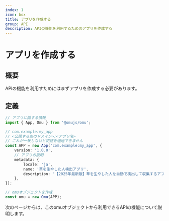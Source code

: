 ```yaml
---
index: 1
icon: box
title: アプリを作成する
group: API
description: APIの機能を利用するためのアプリを作成する
---
```


# アプリを作成する

## 概要

APIの機能を利用すためにはまずアプリを作成する必要があります。

## 定義

```typescript
// アプリに関する情報
import { App, Omu } from '@omujs/omu';

// com.example:my_app
// <公開する先のドメイン>:<アプリ名>
// これが一致しないと認証を通過できません
const APP = new App('com.example:my_app', {
    version: '1.0.0',
    // アプリの説明
    metadata: {
        locale: 'ja',
        name: '草を生やした人検出アプリ',
        description: '【2025年最新版】草を生やした人を自動で検出して収集するアプリ',
    },
});

// omuオブジェクトを作成
const omu = new Omu(APP);
```

次のページからは、このomuオブジェクトから利用できるAPIの機能について説明します。
